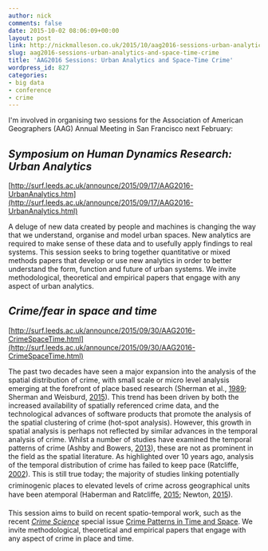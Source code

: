 ```yaml
---
author: nick
comments: false
date: 2015-10-02 08:06:09+00:00
layout: post
link: http://nickmalleson.co.uk/2015/10/aag2016-sessions-urban-analytics-and-space-time-crime/
slug: aag2016-sessions-urban-analytics-and-space-time-crime
title: 'AAG2016 Sessions: Urban Analytics and Space-Time Crime'
wordpress_id: 827
categories:
- big data
- conference
- crime
---
```


I'm involved in organising two sessions for the Association of American Geographers (AAG) Annual Meeting in San Francisco next February:


## **_Symposium on Human Dynamics Research: Urban Analytics_**




[http://surf.leeds.ac.uk/announce/2015/09/17/AAG2016-UrbanAnalytics.htm](http://surf.leeds.ac.uk/announce/2015/09/17/AAG2016-UrbanAnalytics.html)


A deluge of new data created by people and machines is changing the way that we understand, organise and model urban spaces. New analytics are required to make sense of these data and to usefully apply findings to real systems. This session seeks to bring together quantitative or mixed methods papers that develop or use new analytics in order to better understand the form, function and future of urban systems. We invite methodological, theoretical and empirical papers that engage with any aspect of urban analytics.


## **_Crime/fear in space and time_**


[http://surf.leeds.ac.uk/announce/2015/09/30/AAG2016-CrimeSpaceTime.html](http://surf.leeds.ac.uk/announce/2015/09/30/AAG2016-CrimeSpaceTime.html)

The past two decades have seen a major expansion into the analysis of the spatial distribution of crime, with small scale or micro level analysis emerging at the forefront of place based research (Sherman et al., [1989](http://onlinelibrary.wiley.com/doi/10.1111/j.1745-9125.1989.tb00862.x/abstract;jsessionid=C62E4EDE5A4FFEBC351A6B66496D619C.f04t03); Sherman and Weisburd, [2015](http://onlinelibrary.wiley.com/doi/10.1111/1745-9125.12070/abstract)). This trend has been driven by both the increased availability of spatially referenced crime data, and the technological advances of software products that promote the analysis of the spatial clustering of crime (hot-spot analysis). However, this growth in spatial analysis is perhaps not reflected by similar advances in the temporal analysis of crime. Whilst a number of studies have examined the temporal patterns of crime (Ashby and Bowers, [2013](http://www.crimesciencejournal.com/content/2/1/1)), these are not as prominent in the field as the spatial literature. As highlighted over 10 years ago, analysis of the temporal distribution of crime has failed to keep pace (Ratcliffe, [2002](http://link.springer.com/article/10.1023%2FA%3A1013240828824)). This is still true today; the majority of studies linking potentially criminogenic places to elevated levels of crime across geographical units have been atemporal (Haberman and Ratcliffe, [2015](http://onlinelibrary.wiley.com/doi/10.1111/1745-9125.12076/abstract); Newton, [2015](http://www.crimesciencejournal.com/content/4/1/11)).

This session aims to build on recent spatio-temporal work, such as the recent _[Crime Science](http://www.crimesciencejournal.com/)_ special issue [Crime Patterns in Time and Space](http://www.crimesciencejournal.com/series/space-time). We invite methodological, theoretical and empirical papers that engage with any aspect of crime in place and time.
